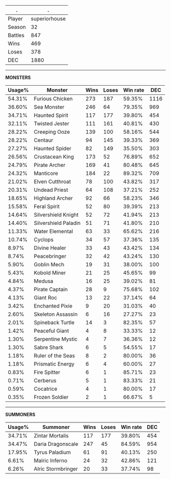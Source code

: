 .|.
|-|-
Player|superiorhouse
Season|32
Battles|847
Wins|469
Loses|378
DEC|1880

---
**MONSTERS**

Usage%|Monster|Wins|Loses|Win rate|DEC|
-|-|-|-|-|-|
54.31%|Furious Chicken|273|187|59.35%|1116|
36.60%|Sea Monster|246|64|79.35%|969|
34.71%|Haunted Spirit|117|177|39.80%|454|
32.11%|Twisted Jester|111|161|40.81%|430|
28.22%|Creeping Ooze|139|100|58.16%|544|
28.22%|Centaur|94|145|39.33%|369|
27.27%|Haunted Spider|82|149|35.50%|303|
26.56%|Crustacean King|173|52|76.89%|652|
24.79%|Pirate Archer|169|41|80.48%|645|
24.32%|Manticore|184|22|89.32%|709|
21.02%|Elven Cutthroat|78|100|43.82%|317|
20.31%|Undead Priest|64|108|37.21%|252|
18.65%|Highland Archer|92|66|58.23%|346|
15.58%|Feral Spirit|52|80|39.39%|213|
14.64%|Silvershield Knight|52|72|41.94%|213|
14.40%|Silvershield Paladin|51|71|41.80%|210|
11.33%|Water Elemental|63|33|65.62%|216|
10.74%|Cyclops|34|57|37.36%|135|
8.97%|Divine Healer|33|43|43.42%|134|
8.74%|Peacebringer|32|42|43.24%|130|
5.90%|Goblin Mech|19|31|38.00%|100|
5.43%|Kobold Miner|21|25|45.65%|99|
4.84%|Medusa|16|25|39.02%|81|
4.37%|Pirate Captain|28|9|75.68%|102|
4.13%|Giant Roc|13|22|37.14%|64|
3.42%|Enchanted Pixie|9|20|31.03%|40|
2.60%|Skeleton Assassin|6|16|27.27%|23|
2.01%|Spineback Turtle|14|3|82.35%|57|
1.42%|Peaceful Giant|4|8|33.33%|12|
1.30%|Serpentine Mystic|4|7|36.36%|12|
1.30%|Sabre Shark|6|5|54.55%|17|
1.18%|Ruler of the Seas|8|2|80.00%|36|
1.18%|Prismatic Energy|6|4|60.00%|27|
0.83%|Fire Spitter|6|1|85.71%|23|
0.71%|Cerberus|5|1|83.33%|21|
0.59%|Cocatrice|4|1|80.00%|17|
0.35%|Frozen Soldier|2|1|66.67%|5|

---
**SUMMONERS**

Usage%|Summoner|Wins|Loses|Win rate|DEC|
-|-|-|-|-|-|
34.71%|Zintar Mortalis|117|177|39.80%|454|
34.47%|Daria Dragonscale|247|45|84.59%|954|
17.95%|Tyrus Paladium|61|91|40.13%|250|
6.61%|Malric Inferno|24|32|42.86%|121|
6.26%|Alric Stormbringer|20|33|37.74%|98|
